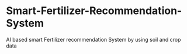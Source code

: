 # Smart-Fertilizer-Recommendation-System
AI based smart Fertilizer recommendation System by using soil and crop data
